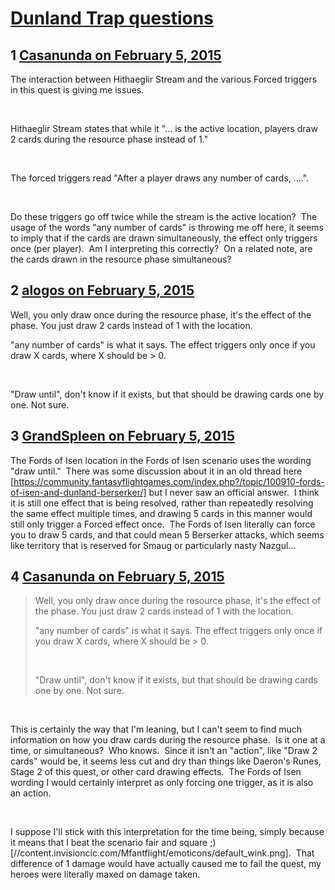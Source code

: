 # [Dunland Trap questions](https://community.fantasyflightgames.com/topic/134080-dunland-trap-questions/)

## 1 [Casanunda on February 5, 2015](https://community.fantasyflightgames.com/topic/134080-dunland-trap-questions/?do=findComment&comment=1435797)

The interaction between Hithaeglir Stream and the various Forced triggers in this quest is giving me issues.  

 

Hithaeglir Stream states that while it "... is the active location, players draw 2 cards during the resource phase instead of 1."  

 

The forced triggers read "After a player draws any number of cards, ....".  

 

Do these triggers go off twice while the stream is the active location?  The usage of the words "any number of cards" is throwing me off here, it seems to imply that if the cards are drawn simultaneously, the effect only triggers once (per player).  Am I interpreting this correctly?  On a related note, are the cards drawn in the resource phase simultaneous?

## 2 [alogos on February 5, 2015](https://community.fantasyflightgames.com/topic/134080-dunland-trap-questions/?do=findComment&comment=1435899)

Well, you only draw once during the resource phase, it's the effect of the phase. You just draw 2 cards instead of 1 with the location.

"any number of cards" is what it says. The effect triggers only once if you draw X cards, where X should be > 0.

 

"Draw until", don't know if it exists, but that should be drawing cards one by one. Not sure.

## 3 [GrandSpleen on February 5, 2015](https://community.fantasyflightgames.com/topic/134080-dunland-trap-questions/?do=findComment&comment=1436238)

The Fords of Isen location in the Fords of Isen scenario uses the wording "draw until."  There was some discussion about it in an old thread here [https://community.fantasyflightgames.com/index.php?/topic/100910-fords-of-isen-and-dunland-berserker/] but I never saw an official answer.  I think it is still one effect that is being resolved, rather than repeatedly resolving the same effect multiple times, and drawing 5 cards in this manner would still only trigger a Forced effect once.  The Fords of Isen literally can force you to draw 5 cards, and that could mean 5 Berserker attacks, which seems like territory that is reserved for Smaug or particularly nasty Nazgul...

## 4 [Casanunda on February 5, 2015](https://community.fantasyflightgames.com/topic/134080-dunland-trap-questions/?do=findComment&comment=1436749)

> Well, you only draw once during the resource phase, it's the effect of the phase. You just draw 2 cards instead of 1 with the location.
> 
> "any number of cards" is what it says. The effect triggers only once if you draw X cards, where X should be > 0.
> 
>  
> 
> "Draw until", don't know if it exists, but that should be drawing cards one by one. Not sure.

 

This is certainly the way that I'm leaning, but I can't seem to find much information on how you draw cards during the resource phase.  Is it one at a time, or simultaneous?  Who knows.  Since it isn't an "action", like "Draw 2 cards" would be, it seems less cut and dry than things like Daeron's Runes, Stage 2 of this quest, or other card drawing effects.  The Fords of Isen wording I would certainly interpret as only forcing one trigger, as it is also an action. 

 

I suppose I'll stick with this interpretation for the time being, simply because it means that I beat the scenario fair and square ;) [//content.invisioncic.com/Mfantflight/emoticons/default_wink.png].  That difference of 1 damage would have actually caused me to fail the quest, my heroes were literally maxed on damage taken.

